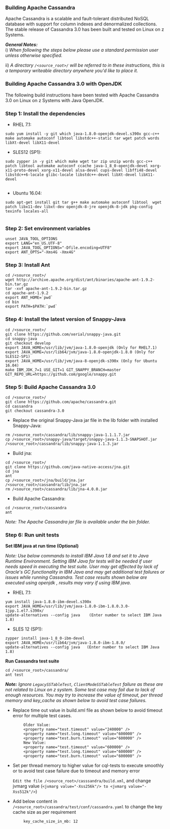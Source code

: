 ### Building Apache Cassandra

Apache Cassandra is a scalable and fault-tolerant distributed NoSQL database with support for column indexes and denormalized collections. The stable release of Cassandra 3.0 has been built and tested on Linux on z Systems.

_**General Notes:**_  
i) _When following the steps below please use a standard permission user unless otherwise specified._

ii) _A directory `/<source_root>/` will be referred to in these instructions, this is a temporary writeable directory anywhere you'd like to place it._

### Building Apache Cassandra 3.0 with OpenJDK

The following build instructions have been tested with Apache Cassandra 3.0 on Linux on z Systems with Java OpenJDK.

### Step 1: Install the dependencies

* RHEL 7.1:
```
sudo yum install -y git which java-1.8.0-openjdk-devel.s390x gcc-c++ make automake autoconf libtool libstdc++-static tar wget patch words libXt-devel libX11-devel

```
* SLES12 (SP1):
```
sudo zypper in -y git which make wget tar zip unzip words gcc-c++ patch libtool automake autoconf ccache java-1_8_0-openjdk-devel xorg-x11-proto-devel xorg-x11-devel alsa-devel cups-devel libffi48-devel libstdc++6-locale glibc-locale libstdc++-devel libXt-devel libX11-devel 
 
```

* Ubuntu 16.04:
```
sudo apt-get install git tar g++ make automake autoconf libtool  wget patch libx11-dev libxt-dev openjdk-8-jre openjdk-8-jdk pkg-config texinfo locales-all
 
```

### Step 2: Set environment variables
```    
unset JAVA_TOOL_OPTIONS
export LANG="en_US.UTF-8"
export JAVA_TOOL_OPTIONS="-Dfile.encoding=UTF8"
export ANT_OPTS="-Xms4G -Xmx4G"
```        
### Step 3: Install Ant
```
cd /<source_root>/
wget http://archive.apache.org/dist/ant/binaries/apache-ant-1.9.2-bin.tar.gz
tar -xvf apache-ant-1.9.2-bin.tar.gz
cd apache-ant-1.9.2
export ANT_HOME=`pwd`
cd bin
export PATH=$PATH:`pwd`
```
### Step 4: Install the latest version of Snappy-Java
 ```
cd /<source_root>/
git clone https://github.com/xerial/snappy-java.git
cd snappy-java
git checkout develop
export JAVA_HOME=/usr/lib/jvm/java-1.8.0-openjdk (Only for RHEL7.1)
export JAVA_HOME=/usr/lib64/jvm/java-1.8.0-openjdk-1.8.0 (Only for SLES12-SP1)
export JAVA_HOME=/usr/lib/jvm/java-8-openjdk-s390x (Only for Ubuntu 16.04)
make IBM_JDK_7=1 USE_GIT=1 GIT_SNAPPY_BRANCH=master GIT_REPO_URL=https://github.com/google/snappy.git
```        
### Step 5: Build Apache Cassandra 3.0
```
cd /<source_root>/
git clone https://github.com/apache/cassandra.git
cd cassandra
git checkout cassandra-3.0
```        
* Replace the original Snappy-Java jar file in the lib folder with installed Snappy-Java:
```
rm /<source_root>/cassandra/lib/snappy-java-1.1.1.7.jar
cp /<source_root>/snappy-java/target/snappy-java-1.1.3-SNAPSHOT.jar /<source_root>/cassandra/lib/snappy-java-1.1.3.jar
```    
* Build jna:
```
cd /<source_root>/
git clone https://github.com/java-native-access/jna.git
cd jna
ant
cp /<source_root>/jna/build/jna.jar /<source_root>/cassandra/lib/jna.jar
rm /<source_root>/cassandra/lib/jna-4.0.0.jar

```
* Build Apache Cassandra:
```
cd /<source_root>/cassandra
ant
```  

_*Note:* The Apache Cassandra jar file is available under the bin folder._

### Step 6: Run unit tests 

**Set IBM java at run time (Optional)**

_*Note:*_ 
_Use below commands to install IBM Java 1.8 and set it to Java Runtime Environment. Setting IBM Java for tests will be needed if user needs speed in executing the test suite. User may get affected by lack of Oracle's GC functionality in IBM Java and may get additional test failures or issues while running Cassandra. Test case results shown below are executed using openjdk , results may vary if using IBM java_.

* RHEL 7.1:
```
yum install java-1.8.0-ibm-devel.s390x
export JAVA_HOME=/usr/lib/jvm/java-1.8.0-ibm-1.8.0.3.0-1jpp.1.el7.s390x/
update-alternatives --config java    (Enter number to select IBM Java 1.8) 
```
* SLES 12 (SP1):
```
zypper install java-1_8_0-ibm-devel
export JAVA_HOME=/usr/lib64/jvm/java-1.8.0-ibm-1.8.0/
update-alternatives --config java   (Enter number to select IBM Java 1.8)
```

**Run Cassandra test suite**
```
cd /<source_root>/cassandra/
ant test
```        
_**Note:**_ 
_Ignore `LegacySSTableTest`, `ClientModeSSTableTest` failure as these are not related to Linux on z system. Some test case may fail due to lack of enough resources. You may try to increase the value of timeout, per thread memory and key_cache as shown below to avoid test case failures._

*  Replace time out value in build.xml file as shown below to avoid timeout error for multiple test cases.
```
        Older Value:
        <property name="test.timeout" value="240000" />
        <property name="test.long.timeout" value="600000" />
        <property name="test.burn.timeout" value="600000" /> 
        New Value:
        <property name="test.timeout" value="600000" />
        <property name="test.long.timeout" value="600000" />
        <property name="test.burn.timeout" value="600000" /> 
```
  
* Set per thread memory to higher value for cql-tests to execute smoothly or to avoid test case failure due to timeout and memory error 

    `Edit the file /<source_root>/casssandra/build.xml`, and change jvmarg value (`<jvmarg value="-Xss256k"/> to <jvmarg value="-Xss512k"/>`)
    
    
*  Add below content in `/<source_root>/cassandra/test/conf/cassandra.yaml` to change the key cache size as per requirement
```
        key_cache_size_in_mb: 12
```
